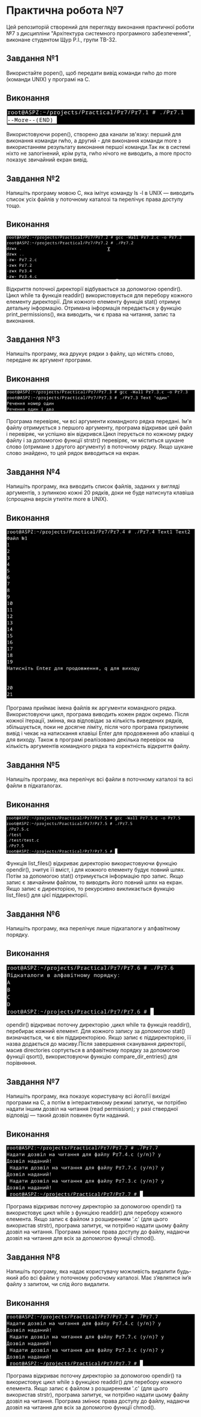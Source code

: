 # Практична робота №7
Цей репозиторій cтворений для перегляду виконання практичної роботи №7 з дисципліни "Архітектура системного програмного забезпечення", виконане студентом Щур Р.І., групи ТВ-32.

## Завдання №1
Використайте popen(), щоб передати вивід команди rwho до more (команди UNIX) у програмі на C.

## Виконання
![Pr7.1.png](Pr7.1.png)

Використовуючи popen(), створено два канали зв'язку: перший для виконання команди rwho, а другий - для виконання команди more з використанням результату виконання першої команди.Так як в системі ніхто не залогінений, крім рута, rwho нічого не виводить, а more просто показує звичайний екран вивід.


## Завдання №2
Напишіть програму мовою C, яка імітує команду ls -l в UNIX — виводить список усіх файлів у поточному каталозі та перелічує права доступу тощо.

## Виконання
![Pr7.2.png](Pr7.2.png)

Відкриття поточної директорії відбувається за допомогою opendir(). Цикл while та функція readdir() використовується для перебору кожного елементу директорії. Для кожного елементу функція stat() отримує детальну інформацію. Отримана інформація передається у функцію print_permissions(), яка виводить, чи є права на читання, запис та виконання.


## Завдання №3
Напишіть програму, яка друкує рядки з файлу, що містять слово, передане як аргумент програми.

## Виконання
![Pr7.3.png](Pr7.3.png)

Програма перевіряє, чи всі аргументи командного рядка передані. Ім'я файлу отримується з першого аргументу, програма відкриває цей файл і перевіряє, чи успішно він відкрився.Цикл ітерується по кожному рядку файлу і за допомогою функції strstr() перевіряє, чи міститься шукане слово (отримане з другого аргументу) в поточному рядку. Якщо шукане слово знайдено, то цей рядок виводиться на екран.


## Завдання №4
Напишіть програму, яка виводить список файлів, заданих у вигляді аргументів, з зупинкою кожні 20 рядків, доки не буде натиснута клавіша (спрощена версія утиліти more в UNIX).


## Виконання
![Pr7.4.png](Pr7.4.png)

Програма приймає імена файлів як аргументи командного рядка. Використовуючи цикл, програма виводить кожен рядок окремо. Після кожної ітерації, змінна, яка відповідає за кількість виведених рядків, збільшується, поки не досягне ліміту, після чого програма призупиняє вивід і чекає на натискання клавіші Enter для продовження або клавіші q для виходу. Також в програмі реалізовано декілька перевірок на кількість аргументів командного рядка та коректність відкриття файлу.


## Завдання №5
Напишіть програму, яка перелічує всі файли в поточному каталозі та всі файли в підкаталогах.


## Виконання
![Pr7.5.png](Pr7.5.png)

Функція list_files() відкриває директорію використовуючи функцію opendir(), зчитує її вміст, і для кожного елементу будує повний шлях. Потім за допомогою stat() отримується інформацію про запис. Якщо запис є звичайним файлом, то виводить його повний шлях на екран. Якщо запис є директорією, то рекурсивно викликається функцію list_files() для цієї піддиректорії.


## Завдання №6
Напишіть програму, яка перелічує лише підкаталоги у алфавітному порядку.


## Виконання
![Pr7.6.png](Pr7.6.png)

opendir() відкриває поточну директорію ,цикл while та функція readdir(), перебирає кожний елемент. Для кожного запису за допомогою stat() визначається, чи є він піддиректорією. Якщо запис є піддиректорією, її назва додається до масиву.Після завершення сканування директорії, масив directories сортується в алфавітному порядку за допомогою функції qsort(), використовуючи функцію compare_dir_entries() для порівняння.


## Завдання №7
Напишіть програму, яка показує користувачу всі його/її вихідні програми на C, а потім в інтерактивному режимі запитує, чи потрібно надати іншим дозвіл на читання (read permission); у разі ствердної відповіді — такий дозвіл повинен бути наданий.


## Виконання
![Pr7.7.png](Pr7.7.png)

Програма відкриває поточну директорію за допомогою opendir() та використовує цикл while з функцією readdir() для перебору кожного елемента. Якщо запис є файлом з розширенням '.c' (для цього використав strstr), програма запитує, чи потрібно надати цьому файлу дозвіл на читання. Програма змінює права доступу до файлу, надаючи дозвіл на читання для всіх за допомогою функції chmod().


## Завдання №8
Напишіть програму, яка надає користувачу можливість видалити будь-який або всі файли у поточному робочому каталозі. Має з’являтися ім’я файлу з запитом, чи слід його видалити.


## Виконання
![Pr7.7.png](Pr7.7.png)

Програма відкриває поточну директорію за допомогою opendir() та використовує цикл while з функцією readdir() для перебору кожного елемента. Якщо запис є файлом з розширенням '.c' (для цього використав strstr), програма запитує, чи потрібно надати цьому файлу дозвіл на читання. Програма змінює права доступу до файлу, надаючи дозвіл на читання для всіх за допомогою функції chmod().
